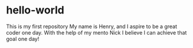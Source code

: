 # hello-world
This is my first repository
My name is Henry, and I aspire to be a great coder one day. With the help of my mento Nick I believe I can achieve that goal one day!
